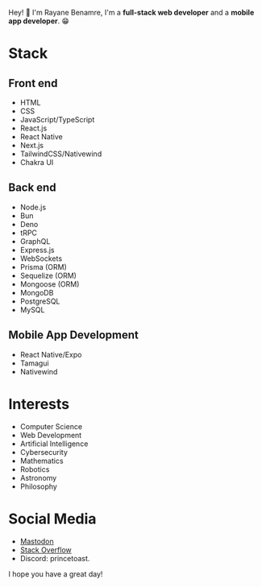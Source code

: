 Hey! 👋 I'm Rayane Benamre, I'm a __full-stack web developer__ and a __mobile app developer__. 😁
# Stack
## Front end
* HTML
* CSS
* JavaScript/TypeScript
* React.js
* React Native
* Next.js
* TailwindCSS/Nativewind
* Chakra UI
## Back end
* Node.js
* Bun
* Deno
* tRPC
* GraphQL
* Express.js
* WebSockets
* Prisma (ORM)
* Sequelize (ORM)
* Mongoose (ORM)
* MongoDB
* PostgreSQL
* MySQL
## Mobile App Development
* React Native/Expo
* Tamagui
* Nativewind
# Interests
* Computer Science
* Web Development
* Artificial Intelligence
* Cybersecurity
* Mathematics
* Robotics
* Astronomy
* Philosophy
# Social Media
* [Mastodon](https://mastodon.social/@rayaneb)
* [Stack Overflow](https://stackoverflow.com/users/19302208/rayane-benamre)
* Discord: princetoast.

I hope you have a great day!
